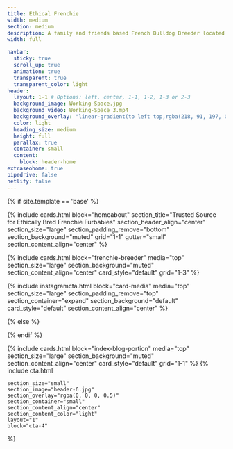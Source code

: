 ```yaml
---
title: Ethical Frenchie
width: medium
section: medium
description: A family and friends based French Bulldog Breeder located in New York, NY. We welcome you to Learn more about us and our ethically bred french bulldog puppies.
width: full

navbar:
  sticky: true
  scroll_up: true
  animation: true
  transparent: true
  transparent_color: light
header:
  layout: 1-1 # Options: left, center, 1-1, 1-2, 1-3 or 2-3
  background_image: Working-Space.jpg
  background_video: Working-Space_3.mp4
  background_overlay: "linear-gradient(to left top,rgba(218, 91, 197, 0.3) 0%,rgba(151, 27, 191, 0.3) 30%,rgba(2, 8, 212, 0.3) 50%)"
  color: light
  heading_size: medium
  height: full
  parallax: true
  container: small
  content:
    block: header-home
extraseohome: true
pipedrive: false
netlify: false
---
```


[comment]: # (This actually is the most platform independent comment)

{% if site.template == 'base' %}


{% include cards.html 
  block="homeabout" 
  section_title="Trusted Source for Ethically Bred Frenchie Furbabies"
  section_header_align="center"
  section_size="large"
  section_padding_remove="bottom"
  section_background="muted"
  grid="1-1"
  gutter="small"
  section_content_align="center"
%}

{% include cards.html 
  block="frenchie-breeder" 
  media="top" 
  section_size="large"
  section_background="muted"
  section_content_align="center"
  card_style="default"
  grid="1-3"
%}

{% include instagramcta.html 
  block="card-media" 
  media="top" 
  section_size="large"
  section_padding_remove="top"
  section_container="expand"
  section_background="default"
  card_style="default"
  section_content_align="center"
%}
  
{% else %}

{% endif %}

{% include cards.html 
  block="index-blog-portion" 
  media="top" 
  section_size="large"
  section_background="muted"
  section_content_align="center"
  card_style="default"
  grid="1-1"
%}
{% include cta.html 
    
    section_size="small"
    section_image="header-6.jpg"
    section_overlay="rgba(0, 0, 0, 0.5)"
    section_container="small"
    section_content_align="center"
    section_content_color="light"
    layout="1"
    block="cta-4"
  %}